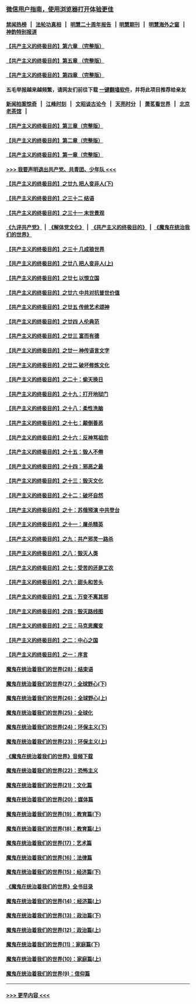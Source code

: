 ### [微信用户指南，使用浏览器打开体验更佳](https://github.com/gfw-breaker/banned-news1/blob/master/indexes/wechat-guide.md?t=0)
#### [禁闻热榜](热点新闻.md?t=0)  &nbsp;&nbsp;|&nbsp;&nbsp; [法轮功真相](https://github.com/gfw-breaker/truth/blob/master/README.md?t=0) &nbsp;&nbsp;|&nbsp;&nbsp; [明慧二十周年报告](https://github.com/gfw-breaker/mh-reports/blob/master/README.md?t=0) &nbsp;&nbsp;|&nbsp;&nbsp;[明慧期刊](https://github.com/gfw-breaker/mh-qikan) &nbsp;&nbsp;|&nbsp;&nbsp; [明慧海外之窗](https://github.com/gfw-breaker/mh-news/blob/master/README.md?t=0) &nbsp;&nbsp;|&nbsp;&nbsp; [神韵特别报道](https://github.com/gfw-breaker/mh-news/blob/master/shenyun.md?t=0)
#### [【共产主义的终极目的】第六章 （完整版）](../pages/nsc422/n11428913.md?t=02120422) 
#### [【共产主义的终极目的】第五章 （完整版）](../pages/nsc422/n11428912.md?t=02120422) 
#### [【共产主义的终极目的】第四章 （完整版）](../pages/nsc422/n11428907.md?t=02120422) 
#### 五毛举报越来越频繁，请网友们前往下载 [一键翻墙软件](https://github.com/gfw-breaker/ssr-accounts)，并将此项目推荐给亲友
#### [新闻拍案惊奇](https://github.com/gfw-breaker/banned-news1/blob/master/pages/link4.md) &nbsp;&nbsp;|&nbsp;&nbsp; [江峰时刻](https://github.com/gfw-breaker/banned-news1/blob/master/pages/link4.md) &nbsp;&nbsp;|&nbsp;&nbsp; [文昭谈古论今](https://github.com/gfw-breaker/banned-news1/blob/master/pages/link4.md) &nbsp;&nbsp;|&nbsp;&nbsp; [天亮时分](https://github.com/gfw-breaker/banned-news1/blob/master/pages/link4.md) &nbsp;&nbsp;|&nbsp;&nbsp; [萧茗看世界](https://github.com/gfw-breaker/banned-news1/blob/master/pages/link4.md) &nbsp;&nbsp;|&nbsp;&nbsp; [北京老茶馆](https://github.com/gfw-breaker/banned-news1/blob/master/pages/link4.md) &nbsp;&nbsp;|&nbsp;&nbsp; 
#### [【共产主义的终极目的】第三章（完整版）](../pages/nsc422/n11428848.md?t=02120422) 
#### [【共产主义的终极目的】第二章（完整版）](../pages/nsc422/n11428831.md?t=02120422) 
#### [【共产主义的终极目的】第一章（完整版）](../pages/nsc422/n11417651.md?t=02120422) 
#### [>>> 我要声明退出共产党、共青团、少年队 <<<](https://github.com/begood0513/goodnews/blob/master/quit/letter.md) 
#### [【共产主义的终极目的】之廿九 把人变非人(下)](../pages/nsc422/n11344140.md?t=02120422) 
#### [【共产主义的终极目的】之三十二 结语](../pages/nsc422/n11360535.md?t=02120422) 
#### [【共产主义的终极目的】之三十一 末世景观](../pages/nsc422/n11351129.md?t=02120422) 
#### [《九评共产党》](https://github.com/begood0513/9ping.md/blob/master/README.md) &nbsp;|&nbsp; [《解体党文化》](../../../../jtdwh.md/blob/master/README.md)  &nbsp;|&nbsp; [《共产主义的终极目的》](../../../../gczydzjmd.md/blob/master/README.md) &nbsp;|&nbsp; [《魔鬼在统治我们的世界》](../../../../mgztzwmdsj.md/blob/master/README.md) 
#### [【共产主义的终极目的】之三十 几成狼世界](../pages/nsc422/n11348280.md?t=02120422) 
#### [【共产主义的终极目的】之廿八 把人变非人(上)](../pages/nsc422/n11340492.md?t=02120422) 
#### [【共产主义的终极目的】之廿七 以恨立国](../pages/nsc422/n11336944.md?t=02120422) 
#### [【共产主义的终极目的】之廿六 中共对抗普世价值](../pages/nsc422/n11324785.md?t=02120422) 
#### [【共产主义的终极目的】之廿五 传统艺术颂神](../pages/nsc422/n11296396.md?t=02120422) 
#### [【共产主义的终极目的】之廿四 人伦典范](../pages/nsc422/n11296397.md?t=02120422) 
#### [【共产主义的终极目的】之廿三 富而有德](../pages/nsc422/n11283598.md?t=02120422) 
#### [【共产主义的终极目的】之廿一 神传语言文字](../pages/nsc422/n11263265.md?t=02120422) 
#### [【共产主义的终极目的】之廿二 破坏修炼文化](../pages/nsc422/n11245728.md?t=02120422) 
#### [【共产主义的终极目的】之二十：偷天换日](../pages/nsc422/n11238846.md?t=02120422) 
#### [【共产主义的终极目的】之十九：打开地狱门](../pages/nsc422/n11206376.md?t=02120422) 
#### [【共产主义的终极目的】之十八：柔性洗脑](../pages/nsc422/n11199994.md?t=02120422) 
#### [【共产主义的终极目的】之十七：颠倒善恶](../pages/nsc422/n11179782.md?t=02120422) 
#### [【共产主义的终极目的】之十六：反神骂祖宗](../pages/nsc422/n11166798.md?t=02120422) 
#### [【共产主义的终极目的】之十五：毁人不倦](../pages/nsc422/n11166792.md?t=02120422) 
#### [【共产主义的终极目的】之十四：邪恶之最](../pages/nsc422/n11150249.md?t=02120422) 
#### [【共产主义的终极目的】之十三：毁灭文化](../pages/nsc422/n11135227.md?t=02120422) 
#### [【共产主义的终极目的】之十二：破坏自然](../pages/nsc422/n11135214.md?t=02120422) 
#### [【共产主义的终极目的】之十：苏俄预演 中共登台](../pages/nsc422/n11118424.md?t=02120422) 
#### [【共产主义的终极目的】之十一：屠杀精英](../pages/nsc422/n11118442.md?t=02120422) 
#### [【共产主义的终极目的】之九：共产邪灵一路杀](../pages/nsc422/n11114139.md?t=02120422) 
#### [【共产主义的终极目的】之八：毁灭人类](../pages/nsc422/n11108503.md?t=02120422) 
#### [【共产主义的终极目的】之七：受苦的还是工农](../pages/nsc422/n11101809.md?t=02120422) 
#### [【共产主义的终极目的】之六：甜头和苦头](../pages/nsc422/n11096971.md?t=02120422) 
#### [【共产主义的终极目的】之五：万变不离其邪](../pages/nsc422/n11091285.md?t=02120422) 
#### [【共产主义的终极目的】之四：毁灭路线图](../pages/nsc422/n11086284.md?t=02120422) 
#### [【共产主义的终极目的】之三：马克思魔变](../pages/nsc422/n11061941.md?t=02120422) 
#### [【共产主义的终极目的】之二：中心之国](../pages/nsc422/n11047728.md?t=02120422) 
#### [【共产主义的终极目的】之一：序言](../pages/nsc422/n11086077.md?t=02120422) 
#### [魔鬼在统治着我们的世界(28)：结束语](../pages/nsc422/n10936246.md?t=02120422) 
#### [魔鬼在统治着我们的世界(27)：全球野心(下)](../pages/nsc422/n10928319.md?t=02120422) 
#### [魔鬼在统治着我们的世界(26)：全球野心(上)](../pages/nsc422/n10900318.md?t=02120422) 
#### [魔鬼在统治着我们的世界(25)：全球化](../pages/nsc422/n10788205.md?t=02120422) 
#### [魔鬼在统治着我们的世界(24)：环保主义(下)](../pages/nsc422/n10695307.md?t=02120422) 
#### [魔鬼在统治着我们的世界(23)：环保主义(上)](../pages/nsc422/n10688613.md?t=02120422) 
#### [《魔鬼在统治着我们的世界》音频下载](../pages/nsc422/n10635553.md?t=02120422) 
#### [魔鬼在统治着我们的世界(22)：恐怖主义](../pages/nsc422/n10614727.md?t=02120422) 
#### [魔鬼在统治着我们的世界(21)：文化篇](../pages/nsc422/n10597706.md?t=02120422) 
#### [魔鬼在统治着我们的世界(20)：媒体篇](../pages/nsc422/n10586579.md?t=02120422) 
#### [魔鬼在统治着我们的世界(19)：教育篇(下)](../pages/nsc422/n10564808.md?t=02120422) 
#### [魔鬼在统治着我们的世界(18)：教育篇(上)](../pages/nsc422/n10526970.md?t=02120422) 
#### [魔鬼在统治着我们的世界(17)：艺术篇](../pages/nsc422/n10499093.md?t=02120422) 
#### [魔鬼在统治着我们的世界(16)：法律篇](../pages/nsc422/n10485969.md?t=02120422) 
#### [魔鬼在统治着我们的世界(15)：经济篇(下)](../pages/nsc422/n10469975.md?t=02120422) 
#### [《魔鬼在统治着我们的世界》全书目录](../pages/nsc422/n10464261.md?t=02120422) 
#### [魔鬼在统治着我们的世界(14)：经济篇(上)](../pages/nsc422/n10457370.md?t=02120422) 
#### [魔鬼在统治着我们的世界(13)：政治篇(下)](../pages/nsc422/n10448270.md?t=02120422) 
#### [魔鬼在统治着我们的世界(12)：政治篇(上)](../pages/nsc422/n10444576.md?t=02120422) 
#### [魔鬼在统治着我们的世界(11)：家庭篇(下)](../pages/nsc422/n10440961.md?t=02120422) 
#### [魔鬼在统治着我们的世界(10)：家庭篇(上)](../pages/nsc422/n10435448.md?t=02120422) 
#### [魔鬼在统治着我们的世界(9)：信仰篇](../pages/nsc422/n10432159.md?t=02120422) 

----
#### [ >>> 更早内容 <<< ](../indexes/nsc422-earlier.md)
